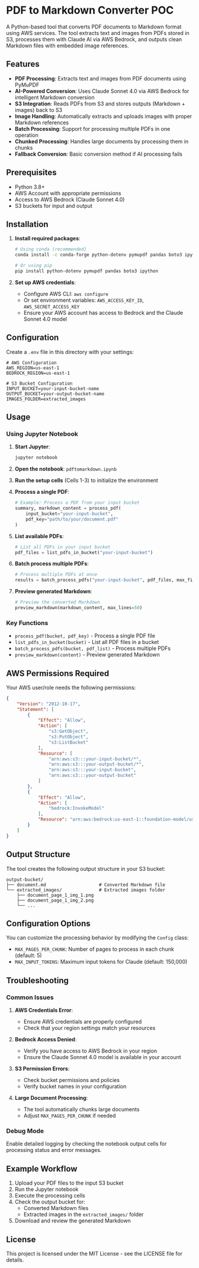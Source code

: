 # PDF to Markdown Converter POC

A Python-based tool that converts PDF documents to Markdown format using AWS services. The tool extracts text and images from PDFs stored in S3, processes them with Claude AI via AWS Bedrock, and outputs clean Markdown files with embedded image references.

## Features

- **PDF Processing**: Extracts text and images from PDF documents using PyMuPDF
- **AI-Powered Conversion**: Uses Claude Sonnet 4.0 via AWS Bedrock for intelligent Markdown conversion
- **S3 Integration**: Reads PDFs from S3 and stores outputs (Markdown + images) back to S3
- **Image Handling**: Automatically extracts and uploads images with proper Markdown references
- **Batch Processing**: Support for processing multiple PDFs in one operation
- **Chunked Processing**: Handles large documents by processing them in chunks
- **Fallback Conversion**: Basic conversion method if AI processing fails

## Prerequisites

- Python 3.8+
- AWS Account with appropriate permissions
- Access to AWS Bedrock (Claude Sonnet 4.0)
- S3 buckets for input and output

## Installation

1. **Install required packages**:
   ```bash
   # Using conda (recommended)
   conda install -c conda-forge python-dotenv pymupdf pandas boto3 ipython

   # Or using pip
   pip install python-dotenv pymupdf pandas boto3 ipython
   ```

2. **Set up AWS credentials**:
   - Configure AWS CLI: `aws configure`
   - Or set environment variables: `AWS_ACCESS_KEY_ID`, `AWS_SECRET_ACCESS_KEY`
   - Ensure your AWS account has access to Bedrock and the Claude Sonnet 4.0 model

## Configuration

Create a `.env` file in this directory with your settings:

```env
# AWS Configuration
AWS_REGION=us-east-1
BEDROCK_REGION=us-east-1

# S3 Bucket Configuration
INPUT_BUCKET=your-input-bucket-name
OUTPUT_BUCKET=your-output-bucket-name
IMAGES_FOLDER=extracted_images
```

## Usage

### Using Jupyter Notebook

1. **Start Jupyter**:
   ```bash
   jupyter notebook
   ```

2. **Open the notebook**: `pdftomarkdown.ipynb`

3. **Run the setup cells** (Cells 1-3) to initialize the environment

4. **Process a single PDF**:
   ```python
   # Example: Process a PDF from your input bucket
   summary, markdown_content = process_pdf(
       input_bucket="your-input-bucket",
       pdf_key="path/to/your/document.pdf"
   )
   ```

5. **List available PDFs**:
   ```python
   # List all PDFs in your input bucket
   pdf_files = list_pdfs_in_bucket("your-input-bucket")
   ```

6. **Batch process multiple PDFs**:
   ```python
   # Process multiple PDFs at once
   results = batch_process_pdfs("your-input-bucket", pdf_files, max_files=5)
   ```

7. **Preview generated Markdown**:
   ```python
   # Preview the converted Markdown
   preview_markdown(markdown_content, max_lines=50)
   ```

### Key Functions

- `process_pdf(bucket, pdf_key)` - Process a single PDF file
- `list_pdfs_in_bucket(bucket)` - List all PDF files in a bucket
- `batch_process_pdfs(bucket, pdf_list)` - Process multiple PDFs
- `preview_markdown(content)` - Preview generated Markdown

## AWS Permissions Required

Your AWS user/role needs the following permissions:

```json
{
    "Version": "2012-10-17",
    "Statement": [
        {
            "Effect": "Allow",
            "Action": [
                "s3:GetObject",
                "s3:PutObject",
                "s3:ListBucket"
            ],
            "Resource": [
                "arn:aws:s3:::your-input-bucket/*",
                "arn:aws:s3:::your-output-bucket/*",
                "arn:aws:s3:::your-input-bucket",
                "arn:aws:s3:::your-output-bucket"
            ]
        },
        {
            "Effect": "Allow",
            "Action": [
                "bedrock:InvokeModel"
            ],
            "Resource": "arn:aws:bedrock:us-east-1::foundation-model/us.anthropic.claude-sonnet-4-20250514-v1:0"
        }
    ]
}
```

## Output Structure

The tool creates the following output structure in your S3 bucket:

```
output-bucket/
├── document.md                    # Converted Markdown file
└── extracted_images/              # Extracted images folder
    ├── document_page_1_img_1.png
    ├── document_page_1_img_2.png
    └── ...
```

## Configuration Options

You can customize the processing behavior by modifying the `Config` class:

- `MAX_PAGES_PER_CHUNK`: Number of pages to process in each chunk (default: 5)
- `MAX_INPUT_TOKENS`: Maximum input tokens for Claude (default: 150,000)

## Troubleshooting

### Common Issues

1. **AWS Credentials Error**:
   - Ensure AWS credentials are properly configured
   - Check that your region settings match your resources

2. **Bedrock Access Denied**:
   - Verify you have access to AWS Bedrock in your region
   - Ensure the Claude Sonnet 4.0 model is available in your account

3. **S3 Permission Errors**:
   - Check bucket permissions and policies
   - Verify bucket names in your configuration

4. **Large Document Processing**:
   - The tool automatically chunks large documents
   - Adjust `MAX_PAGES_PER_CHUNK` if needed

### Debug Mode

Enable detailed logging by checking the notebook output cells for processing status and error messages.

## Example Workflow

1. Upload your PDF files to the input S3 bucket
2. Run the Jupyter notebook
3. Execute the processing cells
4. Check the output bucket for:
   - Converted Markdown files
   - Extracted images in the `extracted_images/` folder
5. Download and review the generated Markdown

## License

This project is licensed under the MIT License - see the LICENSE file for details.